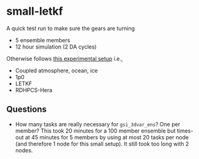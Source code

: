 # small-letkf

A quick test run to make sure the gears are turning

- 5 ensemble members
- 12 hour simulation (2 DA cycles)


Otherwise follows [this experimental
setup](https://github.com/NOAA-PSL/UFS-RNR/blob/develop/cylc/experiments/RDHPCS-Hera.LETKF_HYBGAIN.1p0.coupled.yaml)
i.e.,
- Coupled atmosphere, ocean, ice
- 1p0
- LETKF
- RDHPCS-Hera

## Questions

- How many tasks are really necessary for `gsi_3dvar_ens`? One per member? This
  took 20 minutes for a 100 member ensemble but times-out at 45 minutes for 5
  members by using at most 20 tasks per node (and therefore 1 node for this
  small setup). It still took too long with 2 nodes.
